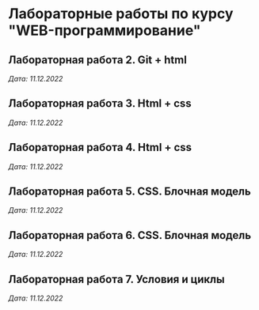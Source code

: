 # Лабораторные работы по курсу "WEB-программирование"

## Лабораторная работа 2. Git + html

*Дата: 11.12.2022*

## Лабораторная работа 3. Html + css

*Дата: 11.12.2022*

## Лабораторная работа 4. Html + css

*Дата: 11.12.2022*

## Лабораторная работа 5. CSS. Блочная модель

*Дата: 11.12.2022*

## Лабораторная работа 6. CSS. Блочная модель

*Дата: 11.12.2022*

## Лабораторная работа 7. Условия и циклы

*Дата: 11.12.2022*

